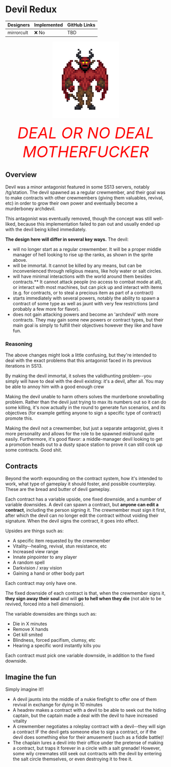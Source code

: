 # Devil Redux

| Designers | Implemented | GitHub Links |
|---|---|---|
| mirrorcult | :x: No | TBD |

<center>
<img src="../assets/images/proposals/devil-sprite.png"/>

<i><font size="14" color="red">DEAL OR NO DEAL MOTHERFUCKER</font></i>
</center>

## Overview

Devil was a minor antagonist featured in some SS13 servers, notably /tg/station. The devil spawned as a regular crewmember, and their goal was to make contracts with other crewmembers (giving them valuables, revival, etc) in order to grow their own power and eventually become a murderboney archdevil.

This antagonist was eventually removed, though the concept was still well-liked, because this implementation failed to pan out and usually ended up with the devil being killed immediately.

**The design here will differ in several key ways.** The devil:

- will no longer start as a regular crewmember. It will be a proper middle manager of hell looking to rise up the ranks, as shown in the sprite above.
- will be immortal. It cannot be killed by any means, but can be inconvenienced through religious means, like holy water or salt circles.
- will have minimal interactions with the world around them besides contracts.** It cannot attack people (no access to combat mode at all), or interact with most machines, but can pick up and interact with items (e.g. for contracts, or to steal a precious item as part of a contract)
- starts immediately with several powers, notably the ability to spawn a contract of some type as well as jaunt with very few restrictions (and probably a few more for flavor).
- does not gain attacking powers and become an 'archdevil' with more contracts. They may gain some new powers or contract types, but their main goal is simply to fulfill their objectives however they like and have fun.

### Reasoning

The above changes might look a little confusing, but they're intended to deal with the exact problems that this antagonist faced in its previous iterations in SS13. 

By making the devil immortal, it solves the validhunting problem--you simply will have to deal with the devil existing: it's a devil, after all. You may be able to annoy him with a good enough crew

Making the devil unable to harm others solves the murderbone snowballing problem. Rather than the devil just trying to max its numbers out so it can do some killing, it's now actually in the round to generate fun scenarios, and its objectives (for example getting anyone to sign a specific type of contract) promote this.

Making the devil not a crewmember, but just a separate antagonist, gives it more personality and allows for the role to be spawned midround quite easily. Furthermore, it's good flavor: a middle-manager devil looking to get a promotion heads out to a dusty space station to prove it can still cook up some contracts. Good shit.

## Contracts

Beyond the worth expounding on the contract system, how it's intended to work, what type of gameplay it should foster, and possible counterplay. These are the bread and butter of devil gameplay.

Each contract has a variable upside, one fixed downside, and a number of variable downsides. A devil can spawn a contract, but **anyone can edit a contract**, including the person signing it. The crewmember must sign it first, after which the devil can no longer edit the contract without voiding their signature. When the devil signs the contract, it goes into effect.

Upsides are things such as:
- A specific item requested by the crewmember
- Vitality--healing, revival, stun resistance, etc
- Increased view range
- Innate pinpointer to any player
- A random spell
- Darkvision / xray vision
- Gaining a hand or other body part

Each contract may only have one.

The fixed downside of each contract is that, when the crewmember signs it, **they sign away their soul** and will **go to hell when they die** (not able to be revived, forced into a hell dimension).

The variable downsides are things such as:
- Die in X minutes
- Remove X hands
- Get kill smited
- Blindness, forced pacifism, clumsy, etc
- Hearing a specific word instantly kills you

Each contract must pick one variable downside, in addition to the fixed downside.

## Imagine the fun

Simply imagine it!!

- A devil jaunts into the middle of a nukie firefight to offer one of them revival in exchange for dying in 10 minutes
- A headrev makes a contract with a devil to be able to seek out the hiding captain, but the captain made a deal with the devil to have increased vitality
- A crewmember negotiates a roleplay contract with a devil--they will sign a contract IF the devil gets someone else to sign a contract, or if the devil does something else for their amusement (such as a fiddle battle)!
- The chaplain lures a devil into their office under the pretense of making a contract, but traps it forever in a circle with a salt grenade! However, some wily crewmates still seek out contracts with the devil by entering the salt circle themselves, or even destroying it to free it.